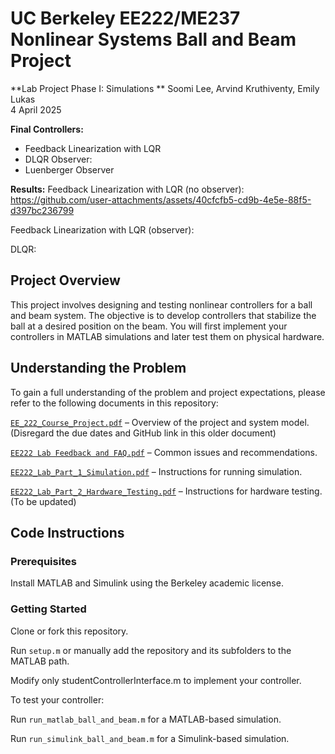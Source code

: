 # UC Berkeley EE222/ME237 Nonlinear Systems Ball and Beam Project

**Lab Project Phase I: Simulations  **
Soomi Lee, Arvind Kruthiventy, Emily Lukas  
4 April 2025  

**Final Controllers:**
- Feedback Linearization with LQR
- DLQR
Observer:
- Luenberger Observer

**Results:**
Feedback Linearization with LQR (no observer):  
https://github.com/user-attachments/assets/40cfcfb5-cd9b-4e5e-88f5-d397bc236799

Feedback Linearization with LQR (observer):

DLQR:




## Project Overview

This project involves designing and testing nonlinear controllers for a ball and beam system. The objective is to develop controllers that stabilize the ball at a desired position on the beam. You will first implement your controllers in MATLAB simulations and later test them on physical hardware.

## Understanding the Problem

To gain a full understanding of the problem and project expectations, please refer to the following documents in this repository:

[`EE_222_Course_Project.pdf`](EE_222_Course_Project.pdf) – Overview of the project and system model. (Disregard the due dates and GitHub link in this older document)

[`EE222 Lab Feedback and FAQ.pdf`](EE222_Lab_Feedback_and_FAQ.pdf) – Common issues and recommendations.

[`EE222_Lab_Part_1_Simulation.pdf`](EE222_Lab_Part_1_Simulation.pdf) – Instructions for running simulation.

[`EE222_Lab_Part_2_Hardware_Testing.pdf`](EE222_Lab_Part_2_Hardware_Testing.pdf) – Instructions for hardware testing. (To be updated)

## Code Instructions

### Prerequisites

Install MATLAB and Simulink using the Berkeley academic license.

### Getting Started

Clone or fork this repository.

Run `setup.m` or manually add the repository and its subfolders to the MATLAB path.

Modify only studentControllerInterface.m to implement your controller.

To test your controller:

Run `run_matlab_ball_and_beam.m` for a MATLAB-based simulation.

Run `run_simulink_ball_and_beam.m` for a Simulink-based simulation.
